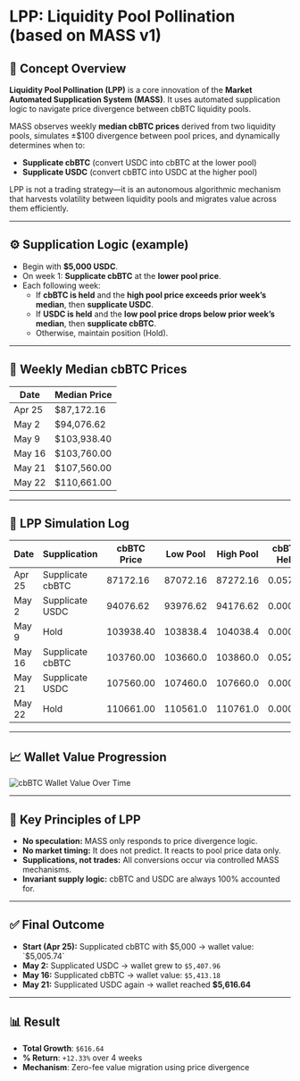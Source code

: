 # LPP: Liquidity Pool Pollination (based on MASS v1)

## 🌱 Concept Overview

**Liquidity Pool Pollination (LPP)** is a core innovation of the **Market Automated Supplication System (MASS)**. It uses automated supplication logic to navigate price divergence between cbBTC liquidity pools.

MASS observes weekly **median cbBTC prices** derived from two liquidity pools, simulates ±$100 divergence between pool prices, and dynamically determines when to:

- **Supplicate cbBTC** (convert USDC into cbBTC at the lower pool)
- **Supplicate USDC** (convert cbBTC into USDC at the higher pool)

LPP is not a trading strategy—it is an autonomous algorithmic mechanism that harvests volatility between liquidity pools and migrates value across them efficiently.

---

## ⚙️ Supplication Logic (example)

- Begin with **$5,000 USDC**.
- On week 1: **Supplicate cbBTC** at the **lower pool price**.
- Each following week:
  - If **cbBTC is held** and the **high pool price exceeds prior week’s median**, then **supplicate USDC**.
  - If **USDC is held** and the **low pool price drops below prior week’s median**, then **supplicate cbBTC**.
  - Otherwise, maintain position (Hold).

---

## 📅 Weekly Median cbBTC Prices

| Date     | Median Price |
|----------|--------------|
| Apr 25   | $87,172.16   |
| May 2    | $94,076.62   |
| May 9    | $103,938.40  |
| May 16   | $103,760.00  |
| May 21   | $107,560.00  |
| May 22   | $110,661.00  |

---

## 🧾 LPP Simulation Log

| Date     | Supplication        | cbBTC Price | Low Pool | High Pool | cbBTC Held | USDC Held | Wallet Value |
|----------|---------------------|-------------|----------|-----------|------------|-----------|--------------|
| Apr 25   | Supplicate cbBTC    | 87172.16    | 87072.16 | 87272.16  | 0.05737    | 0.00      | $5,005.74    |
| May 2    | Supplicate USDC     | 94076.62    | 93976.62 | 94176.62  | 0.00000    | $5,407.96 | $5,407.96    |
| May 9    | Hold                | 103938.40   | 103838.4 | 104038.4  | 0.00000    | $5,407.96 | $5,407.96    |
| May 16   | Supplicate cbBTC    | 103760.00   | 103660.0 | 103860.0  | 0.05217    | 0.00      | $5,413.18    |
| May 21   | Supplicate USDC     | 107560.00   | 107460.0 | 107660.0  | 0.00000    | $5,616.64 | $5,616.64    |
| May 22   | Hold                | 110661.00   | 110561.0 | 110761.0  | 0.00000    | $5,616.64 | $5,616.64    |

---

## 📈 Wallet Value Progression

![cbBTC Wallet Value Over Time](INSERT_IMAGE_LINK_HERE)

---

## 🧠 Key Principles of LPP

- **No speculation:** MASS only responds to price divergence logic.
- **No market timing:** It does not predict. It reacts to pool price data only.
- **Supplications, not trades:** All conversions occur via controlled MASS mechanisms.
- **Invariant supply logic:** cbBTC and USDC are always 100% accounted for.

---

## ✅ Final Outcome

- **Start (Apr 25):** Supplicated cbBTC with $5,000 → wallet value: `$5,005.74`
- **May 2:** Supplicated USDC → wallet grew to `$5,407.96`
- **May 16:** Supplicated cbBTC → wallet value: `$5,413.18`
- **May 21:** Supplicated USDC again → wallet reached **$5,616.64**

---

## 📊 Result

- **Total Growth**: `$616.64`
- **% Return**: `+12.33%` over 4 weeks
- **Mechanism**: Zero-fee value migration using price divergence
